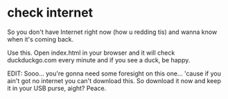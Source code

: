 # check internet

So you don't have Internet right now (how u redding tis) and wanna know when it's coming back.

Use this. Open index.html in your browser and it will check duckduckgo.com every minute and if you see a duck, be happy.

EDIT: Sooo… you're gonna need some foresight on this one… 'cause if you ain't got no internet you can't download this. So download it now and keep it in your USB purse, aight? Peace.
